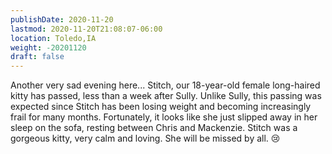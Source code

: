 ```yaml
---
publishDate: 2020-11-20
lastmod: 2020-11-20T21:08:07-06:00
location: Toledo,IA
weight: -20201120
draft: false
---
```


Another very sad evening here... Stitch, our 18-year-old female long-haired kitty has passed, less than a week after Sully. Unlike Sully, this passing was expected since Stitch has been losing weight and becoming increasingly frail for many months. Fortunately, it looks like she just slipped away in her sleep on the sofa, resting between Chris and Mackenzie. Stitch was a gorgeous kitty, very calm and loving. She will be missed by all.  😢
